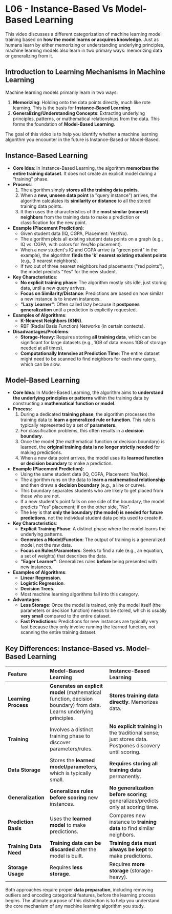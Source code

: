 # L06 - Instance-Based Vs Model-Based Learning

This video discusses a different categorization of machine learning model training based on **how the model learns or acquires knowledge**. Just as humans learn by either memorizing or understanding underlying principles, machine learning models also learn in two primary ways: memorizing data or generalizing from it.

## Introduction to Learning Mechanisms in Machine Learning

Machine learning models primarily learn in two ways:

1.  **Memorizing**: Holding onto the data points directly, much like rote learning. This is the basis for **Instance-Based Learning**.
2.  **Generalizing/Understanding Concepts**: Extracting underlying principles, patterns, or mathematical relationships from the data. This forms the foundation of **Model-Based Learning**.

The goal of this video is to help you identify whether a machine learning algorithm you encounter in the future is Instance-Based or Model-Based.

## Instance-Based Learning

-   **Core Idea**: In Instance-Based Learning, the algorithm **memorizes the entire training dataset**. It does not create an explicit model during a "training" phase.
-   **Process**:
    1.  The algorithm simply **stores all the training data points**.
    2.  When a **new, unseen data point** (a "query instance") arrives, the algorithm calculates its **similarity or distance** to all the stored training data points.
    3.  It then uses the characteristics of the **most similar (nearest) neighbors** from the training data to make a prediction or classification for the new point.
-   **Example (Placement Prediction)**:
    -   Given student data (IQ, CGPA, Placement: Yes/No).
    -   The algorithm plots all existing student data points on a graph (e.g., IQ vs. CGPA, with colors for Yes/No placement).
    -   When a new student's IQ and CGPA arrive (a "green point" in the example), the algorithm **finds the 'k' nearest existing student points** (e.g., 3 nearest neighbors).
    -   If two out of three nearest neighbors had placements ("red points"), the model predicts "Yes" for the new student.
-   **Key Characteristics**:
    -   **No explicit training phase**: The algorithm mostly sits idle, just storing data, until a new query arrives.
    -   **Focus on Similarity/Distance**: Predictions are based on how similar a new instance is to known instances.
    -   **"Lazy Learner"**: Often called lazy because it **postpones generalization** until a prediction is explicitly requested.
-   **Examples of Algorithms**:
    -   **K-Nearest Neighbors (KNN)**.
    -   RBF (Radial Basis Function) Networks (in certain contexts).
-   **Disadvantages/Problems**:
    -   **Storage-Heavy**: Requires storing **all training data**, which can be significant for large datasets (e.g., 1GB of data means 1GB of storage needed at all times).
    -   **Computationally Intensive at Prediction Time**: The entire dataset might need to be scanned to find neighbors for each new query, which can be slow.

## Model-Based Learning

-   **Core Idea**: In Model-Based Learning, the algorithm aims to **understand the underlying principles or patterns** within the training data by constructing a **mathematical function or model**.
-   **Process**:
    1.  During a dedicated **training phase**, the algorithm processes the training data to **learn a generalized rule or function**. This rule is typically represented by a set of **parameters**.
    2.  For classification problems, this often results in a **decision boundary**.
    3.  Once the model (the mathematical function or decision boundary) is learned, the **original training data is no longer strictly needed** for making predictions.
    4.  When a new data point arrives, the model uses its **learned function or decision boundary** to make a prediction.
-   **Example (Placement Prediction)**:
    -   Using the same student data (IQ, CGPA, Placement: Yes/No).
    -   The algorithm runs on the data to **learn a mathematical relationship** and then draws a **decision boundary** (e.g., a line or curve).
    -   This boundary separates students who are likely to get placed from those who are not.
    -   If a new student's point falls on one side of the boundary, the model predicts "Yes" placement; if on the other side, "No".
    -   The key is that **only the boundary (the model) is needed for future predictions**, not the individual student data points used to create it.
-   **Key Characteristics**:
    -   **Explicit Training Phase**: A distinct phase where the model learns the underlying patterns.
    -   **Generates a Model/Function**: The output of training is a generalized model, not the raw data.
    -   **Focus on Rules/Parameters**: Seeks to find a rule (e.g., an equation, a set of weights) that describes the data.
    -   **"Eager Learner"**: Generalizes rules **before** being presented with new instances.
-   **Examples of Algorithms**:
    -   **Linear Regression**.
    -   **Logistic Regression**.
    -   **Decision Trees**.
    -   Most machine learning algorithms fall into this category.
-   **Advantages**:
    -   **Less Storage**: Once the model is trained, only the model itself (the parameters or decision function) needs to be stored, which is usually **very small** compared to the entire dataset.
    -   **Fast Predictions**: Predictions for new instances are typically very fast because they only involve running the learned function, not scanning the entire training dataset.

## Key Differences: Instance-Based vs. Model-Based Learning

| Feature                | Model-Based Learning                                                                                                | Instance-Based Learning                                                                                 |
| :--------------------- | :------------------------------------------------------------------------------------------------------------------ | :------------------------------------------------------------------------------------------------------ |
| **Learning Process**   | **Generates an explicit model** (mathematical function, decision boundary) from data. Learns underlying principles. | **Stores training data directly**. Memorizes data.                                                      |
| **Training**           | Involves a distinct training phase to discover parameters/rules.                                                    | **No explicit training** in the traditional sense; just stores data. Postpones discovery until scoring. |
| **Data Storage**       | Stores the **learned model/parameters**, which is typically small.                                                  | **Requires storing all training data** permanently.                                                     |
| **Generalization**     | **Generalizes rules before scoring** new instances.                                                                 | **No generalization before scoring**; generalizes/predicts only at scoring time.                        |
| **Prediction Basis**   | Uses the **learned model** to make predictions.                                                                     | Compares new instance to **training data** to find similar neighbors.                                   |
| **Training Data Need** | **Training data can be discarded** after the model is built.                                                        | **Training data must always be kept** to make predictions.                                              |
| **Storage Usage**      | Requires **less storage**.                                                                                          | Requires **more storage** (storage-heavy).                                                              |

Both approaches require proper **data preparation**, including removing outliers and encoding categorical features, before the learning process begins. The ultimate purpose of this distinction is to help you understand the core mechanism of any machine learning algorithm you study.
